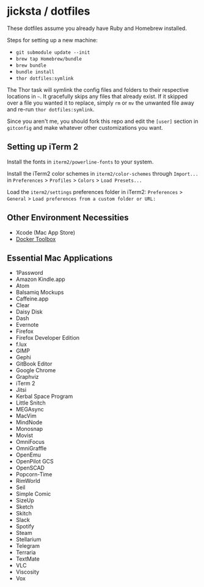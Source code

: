 jicksta / dotfiles
==================

These dotfiles assume you already have Ruby and Homebrew installed.

Steps for setting up a new machine:

  * `git submodule update --init`
  * `brew tap Homebrew/bundle`
  * `brew bundle`
  * `bundle install`
  * `thor dotfiles:symlink`

The Thor task will symlink the config files and folders to their respective locations in `~`.
It gracefully skips any files that already exist. If it skipped over a file you wanted it to
replace, simply `rm` or `mv` the unwanted file away and re-run `thor dotfiles:symlink`.

Since you aren't me, you should fork this repo and edit the `[user]` section in
`gitconfig` and make whatever other customizations you want.

Setting up iTerm 2
------------------

Install the fonts in `iterm2/powerline-fonts` to your system.

Install the iTerm2 color schemes in `iterm2/color-schemes` through `Import...` in `Preferences` > `Profiles` > `Colors` > `Load Presets...`

Load the `iterm2/settings` preferences folder in iTerm2: `Preferences` > `General` > `Load preferences from a custom folder or URL:`

Other Environment Necessities
-----------------------------

 * Xcode (Mac App Store)
 * [Docker Toolbox](https://www.docker.com/products/docker-toolbox)

Essential Mac Applications
--------------------------

 * 1Password
 * Amazon Kindle.app
 * Atom
 * Balsamiq Mockups
 * Caffeine.app
 * Clear
 * Daisy Disk
 * Dash
 * Evernote
 * Firefox
 * Firefox Developer Edition
 * f.lux
 * GIMP
 * Gephi
 * GitBook Editor
 * Google Chrome
 * Graphviz
 * iTerm 2
 * Jitsi
 * Kerbal Space Program
 * Little Snitch
 * MEGAsync
 * MacVim
 * MindNode
 * Monosnap
 * Movist
 * OmniFocus
 * OmniGraffle
 * OpenEmu
 * OpenPilot GCS
 * OpenSCAD
 * Popcorn-Time
 * RimWorld
 * Seil
 * Simple Comic
 * SizeUp
 * Sketch
 * Skitch
 * Slack
 * Spotify
 * Steam
 * Stellarium
 * Telegram
 * Terraria
 * TextMate
 * VLC
 * Viscosity
 * Vox


